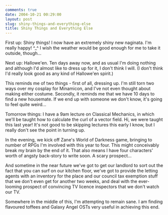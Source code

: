 ```yaml
---
comments: true
date: 2004-10-21 00:29:00
layout: post
slug: shiny-things-and-everything-else
title: Shiny Things and Everything Else
---
```


First up: Shiny things!  I now have an extremely shiny new naginata.  I'm really happy! ^_^  I wish the weather would be good enough for me to take it outside, though...  

Next up: Hallowe'en.  Ten days away now, and as usual I'm doing nothing and although I'd almost like to dress up for it, I don't think I will.  (I don't think I'd really look good as any kind of Hallowe'en spirit.)  

This reminds me of two things - first of all, dressing up.  I'm still torn two ways over my cosplay for Minamicon, and I've not even thought about making either costume.  Secondly, it reminds me that we have 10 days to find a new housemate.  If we end up with someone we don't know, it's going to feel quite weird...  

Tomorrow things:  I have a 9am lecture on Classical Mechanics, in which we'll be taught how to calculate the curl of a vector field.  Hi, we were taught this last year!  It's not good to be skipping lectures this early I know, but I really don't see the point in turning up.  

In the evening, we kick off Zane's World of Darkness game, bringing to number of RPGs I'm involved with this year to four.  This might conceivably break my brain by the end of it.  That also means I have four characters' worth of angsty back-story to write soon.  A scary prospect...  

And sometime in the near future we've got to get our landlord to sort out the fact that you can surf on our kitchen floor, we've got to provide the letting agents with an inventory for the place and our council tax exemption stuff that we don't even get for another two weeks, and deal with the ever-looming prospect of convincing TV licence inspectors that we don't watch our TV.  

Somewhere in the middle of this, I'm attempting to remain sane.  I am finding flavoured toffees and Galaxy Angel OSTs very useful in achieving this end.

